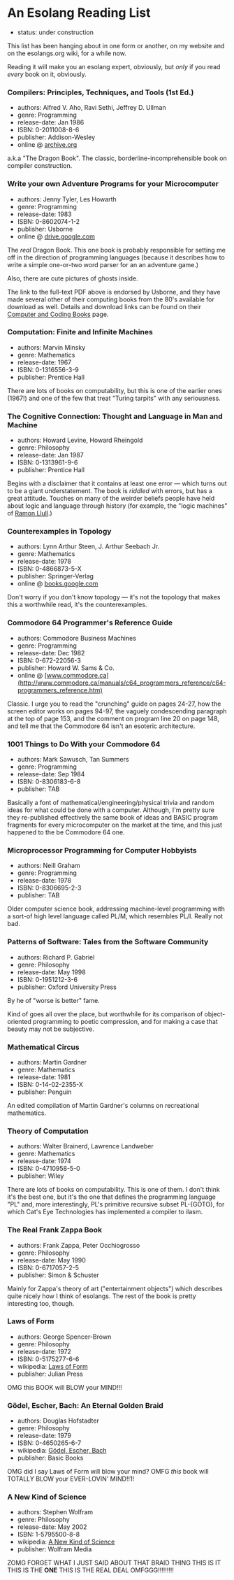 An Esolang Reading List
=======================

*   status: under construction

This list has been hanging about in one form or another, on my website
and on the esolangs.org wiki, for a while now.

Reading it will make you an esolang expert, obviously, but *only* if
you read *every* book on it, obviously.

### Compilers: Principles, Techniques, and Tools (1st Ed.)

*   authors: Alfred V. Aho, Ravi Sethi, Jeffrey D. Ullman
*   genre: Programming
*   release-date: Jan 1986
*   ISBN: 0-2011008-8-6
*   publisher: Addison-Wesley
*   online @ [archive.org](https://archive.org/details/compilersprincip00ahoa)

a.k.a "The Dragon Book".  The classic, borderline-incomprehensible
book on compiler construction.

### Write your own Adventure Programs for your Microcomputer

*   authors: Jenny Tyler, Les Howarth
*   genre: Programming
*   release-date: 1983
*   ISBN: 0-8602074-1-2
*   publisher: Usborne
*   online @ [drive.google.com](https://drive.google.com/file/d/0Bxv0SsvibDMTYkFJbUswOHFQclE/view)

The *real* Dragon Book.  This one book is probably responsible for setting
me off in the direction of programming languages (because it describes how
to write a simple one-or-two word parser for an an adventure game.)

Also, there are cute pictures of ghosts inside.

The link to the full-text PDF above is endorsed by Usborne, and they have made
several other of their computing books from the 80's available for download
as well.  Details and download links can be found on their
[Computer and Coding Books](https://usborne.com/browse-books/features/computer-and-coding-books/)
page.

### Computation: Finite and Infinite Machines

*   authors: Marvin Minsky
*   genre: Mathematics
*   release-date: 1967
*   ISBN: 0-1316556-3-9
*   publisher: Prentice Hall

There are lots of books on computability, but this is one of the earlier
ones (1967!) and one of the few that treat "Turing tarpits" with any
seriousness.

### The Cognitive Connection: Thought and Language in Man and Machine

*   authors: Howard Levine, Howard Rheingold
*   genre: Philosophy
*   release-date: Jan 1987
*   ISBN: 0-1313961-9-6
*   publisher: Prentice Hall

Begins with a disclaimer that it contains at least one error — which turns
out to be a giant understatement.  The book is *riddled* with errors, but
has a great attitude.  Touches on many of the weirder beliefs people have
held about logic and language through history (for example, the "logic
machines" of [Ramon Llull](http://en.wikipedia.org/wiki/Ramon_Llull).)

### Counterexamples in Topology

*   authors: Lynn Arthur Steen, J. Arthur Seebach Jr.
*   genre: Mathematics
*   release-date: 1978
*   ISBN: 0-4866873-5-X
*   publisher: Springer-Verlag
*   online @ [books.google.com](https://books.google.co.uk/books?id=Uz0rV250nhsC&lpg=PP1&dq=isbn%3A048668735X&pg=PP1#v=onepage&q&f=false)

Don't worry if you don't know topology — it's not the topology that makes
this a worthwhile read, it's the counterexamples.

### Commodore 64 Programmer's Reference Guide

*   authors: Commodore Business Machines
*   genre: Programming
*   release-date: Dec 1982
*   ISBN: 0-672-22056-3
*   publisher: Howard W. Sams & Co.
*   online @ [www.commodore.ca](http://www.commodore.ca/manuals/c64_programmers_reference/c64-programmers_reference.htm)

Classic.  I urge you to read the "crunching" guide on pages 24-27, how the
screen editor works on pages 94-97, the vaguely condescending
paragraph at the top of page 153, and the comment on program line 20
on page 148, and tell me that the Commodore 64 isn't an esoteric architecture.

### 1001 Things to Do With your Commodore 64

*   authors: Mark Sawusch, Tan Summers
*   genre: Programming
*   release-date: Sep 1984
*   ISBN: 0-8306183-6-8
*   publisher: TAB

Basically a font of mathematical/engineering/physical trivia and
random ideas for what could be done with a computer.  Although, I'm pretty
sure they re-published effectively the same book of ideas and BASIC
program fragments for every microcomputer on the market at the time, and
this just happened to the be Commodore 64 one.

### Microprocessor Programming for Computer Hobbyists

*   authors: Neill Graham
*   genre: Programming
*   release-date: 1978
*   ISBN: 0-8306695-2-3
*   publisher: TAB

Older computer science book, addressing machine-level programming with
a sort-of high level language called PL/M, which resembles PL/I.  Really
not bad.

### Patterns of Software: Tales from the Software Community

*   authors: Richard P. Gabriel
*   genre: Philosophy
*   release-date: May 1998
*   ISBN: 0-1951212-3-6
*   publisher: Oxford University Press

By he of "worse is better" fame.

Kind of goes all over the place, but worthwhile for its comparison of
object-oriented programming to poetic compression,
and for making a case that beauty may not be subjective.

### Mathematical Circus

*   authors: Martin Gardner
*   genre: Mathematics
*   release-date: 1981
*   ISBN: 0-14-02-2355-X
*   publisher: Penguin

An edited compilation of Martin Gardner's columns on recreational mathematics.

### Theory of Computation

*   authors: Walter Brainerd, Lawrence Landweber
*   genre: Mathematics
*   release-date: 1974
*   ISBN: 0-4710958-5-0
*   publisher: Wiley

There are lots of books on computability.  This is one of them.  I don't
think it's the best one, but it's the one that defines the programming
language "PL" and, more interestingly, PL's primitive recursive subset
PL-{GOTO}, for which Cat's Eye Technologies has implemented a compiler
to ilasm.

### The Real Frank Zappa Book

*   authors: Frank Zappa, Peter Occhiogrosso
*   genre: Philosophy
*   release-date: May 1990
*   ISBN: 0-6717057-2-5
*   publisher: Simon & Schuster

Mainly for Zappa's theory of art ("entertainment objects") which describes
quite nicely how I think of esolangs.  The rest of the book is
pretty interesting too, though.

### Laws of Form

*   authors: George Spencer-Brown
*   genre: Philosophy
*   release-date: 1972
*   ISBN: 0-5175277-6-6
*   wikipedia: [Laws of Form](https://en.wikipedia.org/wiki/Laws_of_Form)
*   publisher: Julian Press

OMG this BOOK will BLOW your MIND!!!

### Gödel, Escher, Bach: An Eternal Golden Braid

*   authors: Douglas Hofstadter
*   genre: Philosophy
*   release-date: 1979
*   ISBN: 0-4650265-6-7
*   wikipedia: [Gödel, Escher, Bach](https://en.wikipedia.org/wiki/G%C3%B6del,_Escher,_Bach)
*   publisher: Basic Books

OMG did I say Laws of Form will blow your mind? OMFG *this* book will
TOTALLY BLOW your EVER-LOVIN' MIND!!1!

### A New Kind of Science

*   authors: Stephen Wolfram
*   genre: Philosophy
*   release-date: May 2002
*   ISBN: 1-5795500-8-8
*   wikipedia: [A New Kind of Science](https://en.wikipedia.org/wiki/A_New_Kind_of_Science)
*   publisher: Wolfram Media

ZOMG FORGET WHAT I JUST SAID ABOUT THAT BRAID THING
THIS IS IT THIS IS THE **ONE** THIS IS THE REAL DEAL OMFGGG!!!!!!!!!
